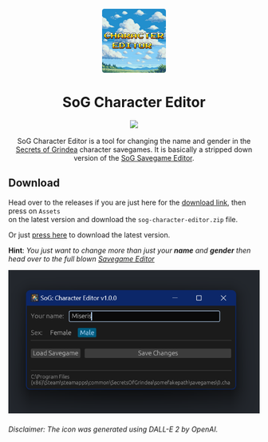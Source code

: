 
<p align="center">
    <img src="editor_ui/icon.png" width="128px">
</p>
<h1 align="center"> SoG Character Editor </h1>
<p align="center"> 
  <img src="https://img.shields.io/github/v/tag/tolik518/sog-character-editor?label=latest%20version&style=flat-square">    
  <!--<img src="https://img.shields.io/github/downloads/tolik518/sog-character-editor/total?style=flat-square">-->
</p> 
<p align="center"> 
SoG Character Editor is a tool for changing the name and gender in the  <a href="https://store.steampowered.com/app/269770/Secrets_of_Grindea/">Secrets of Grindea</a> character savegames.  
It is basically a stripped down version of the <a href="https://github.com/tolik518/SoG_SGreader">SoG Savegame Editor</a>.
</p> 


## Download
Head over to the releases if you are just here for the [download link](https://github.com/tolik518/sog-character-editor/releases), then press on `Assets`   
on the latest version and download the `sog-character-editor.zip` file. 

Or just [press here](https://github.com/tolik518/sog-character-editor/releases/latest/download/sog-character-editor.zip) to download the latest version.

**Hint**: *You just want to change more than just your **name** and **gender** then head over to the full blown [Savegame Editor](https://github.com/tolik518/SoG_SGreader)*


![Main Window](.github/screenshots/main.png)




###### Disclaimer: The icon was generated using DALL-E 2 by OpenAI.
